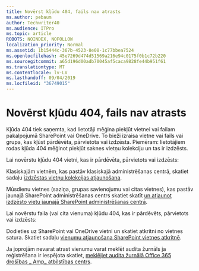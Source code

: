 ```yaml
---
title: Novērst kļūdu 404, fails nav atrasts
ms.author: pebaum
author: Techwriter40
ms.audience: ITPro
ms.topic: article
ROBOTS: NOINDEX, NOFOLLOW
localization_priority: Normal
ms.assetid: 1b15444c-367b-4523-8e08-1c77bbea7524
ms.openlocfilehash: 45e7269d474d51569a216e94c0175f0b1c72b220
ms.sourcegitcommit: a65d196d00adb70045af5caca9828fe44b951f61
ms.translationtype: MT
ms.contentlocale: lv-LV
ms.lasthandoff: 09/04/2019
ms.locfileid: "36749015"
---
```

# <a name="troubleshoot-error-404-file-not-found"></a>Novērst kļūdu 404, fails nav atrasts

Kļūda 404 tiek saņemta, kad lietotāji mēģina piekļūt vietnei vai failam pakalpojumā SharePoint vai OneDrive. To bieži izraisa vietne vai fails vai grupa, kas kļūst pārdēvēta, pārvietota vai izdzēsta. Piemēram: lietotājiem rodas kļūda 404 mēģinot piekļūt saknes vietņu kolekciju un tas ir izdzēsts.

Lai novērstu kļūdu 404 vietni, kas ir pārdēvēta, pārvietots vai izdzēsts:

Klasiskajām vietnēm, kas pastāv klasiskajā administrēšanas centrā, skatiet sadaļu [izdzēstas vietņu kolekcijas atjaunošana](https://docs.microsoft.com/sharepoint/restore-deleted-site-collection).


Mūsdienu vietnes (saziņa, grupas savienojumu vai citas vietnes), kas pastāv jaunajā SharePoint administrēšanas centrs skatiet skatīt [un atjaunot izdzēsto vietu jaunajā SharePoint administrēšanas centrā](https://docs.microsoft.com/sharepoint/restore-deleted-site-collection).

Lai novērstu faila (vai cita vienuma) kļūdu 404, kas ir pārdēvēts, pārvietots vai izdzēsts:

Dodieties uz SharePoint vai OneDrive vietni un skatiet atkritni no vietnes satura. Skatiet sadaļu [vienumu atjaunošana SharePoint vietnes atkritnē](https://support.office.com/article/Restore-items-in-the-Recycle-Bin-of-a-SharePoint-site-6df466b6-55f2-4898-8d6e-c0dff851a0be#ID0EAADAAA=Online).

Ja joprojām nevarat atrast vienumu varat meklēt audita žurnāls ja reģistrēšana ir iespējota skatiet, [meklējiet audita žurnālā Office 365 drošības _ Amp_ atbilstības centrs](https://docs.microsoft.com/office365/securitycompliance/search-the-audit-log-in-security-and-compliance?redirectSourcePath=%252fclient%252fsearch-the-audit-log-in-the-office-365-security-compliance-center-0d4d0f35-390b-4518-800e-0c7ec95e946c).
